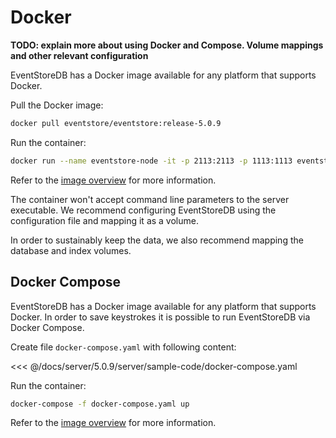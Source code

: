# Docker

**TODO: explain more about using Docker and Compose. Volume mappings and other relevant configuration**

EventStoreDB has a Docker image available for any platform that supports Docker.

Pull the Docker image:

```bash
docker pull eventstore/eventstore:release-5.0.9
```

Run the container:

```bash
docker run --name eventstore-node -it -p 2113:2113 -p 1113:1113 eventstore/eventstore:release-5.0.9
```

Refer to the [image overview](https://hub.docker.com/r/eventstore/eventstore/) for more information.

The container won't accept command line parameters to the server executable. We recommend configuring EventStoreDB using the configuration file and mapping it as a volume.

In order to sustainably keep the data, we also recommend mapping the database and index volumes.

## Docker Compose

EventStoreDB has a Docker image available for any platform that supports Docker. In order to save keystrokes it is possible to run EventStoreDB via Docker Compose.

Create file `docker-compose.yaml` with following content:

<<< @/docs/server/5.0.9/server/sample-code/docker-compose.yaml

Run the container:

```bash
docker-compose -f docker-compose.yaml up
```

Refer to the [image overview](https://hub.docker.com/r/eventstore/eventstore/) for more information.


